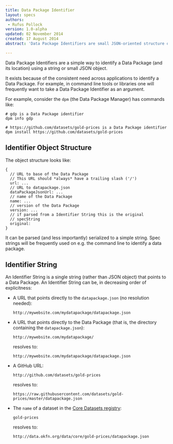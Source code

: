 ```yaml
---
title: Data Package Identifier
layout: specs
authors:
 - Rufus Pollock
version: 1.0-alpha
updated: 02 November 2014
created: 17 August 2014
abstract: 'Data Package Identifiers are small JSON-oriented structure or strings which identify a Data Package (and, usually, its location).'

---
```


Data Package Identifiers are a simple way to identify a Data Package (and its
location) using a string or small JSON object.

It exists because of the consistent need across applications to identify a Data
Package. For example, in command line tools or libraries one will frequently
want to take a Data Package Identifier as an argument.

For example, consider the `dpm` (the Data Package Manager) has commands like:

```
# gdp is a Data Package identifier
dpm info gdp

# https://github.com/datasets/gold-prices is a Data Package identifier
dpm install https://github.com/datasets/gold-prices
```

## Identifier Object Structure

The object structure looks like:

```
{
  // URL to base of the Data Package
  // This URL should *always* have a trailing slash ('/')
  url: ...
  // URL to datapackage.json
  dataPackageJsonUrl: ...
  // name of the Data Package
  name: ...
  // version of the Data Package
  version: ...
  // if parsed from a Identifier String this is the original
  // specString
  original:
}
```

It can be parsed (and less importantly) serialized to a simple string. Spec
strings will be frequently used on e.g. the command line to identify a data
package.

## Identifier String

An Identifier String is a single string (rather than JSON object) that points to a Data Package.  An Identifier String can be, in decreasing order of explicitness:

* A URL that points directly to the `datapackage.json` (no resolution needed):

      http://mywebsite.com/mydatapackage/datapackage.json

* A URL that points directly to the Data Package (that is, the directory containing the `datapackage.json`):

      http://mywebsite.com/mydatapackage/

  resolves to:

      http://mywebsite.com/mydatapackage/datapackage.json

* A GitHub URL:

      http://github.com/datasets/gold-prices

  resolves to:

      https://raw.githubusercontent.com/datasets/gold-prices/master/datapackage.json

* The `name` of a dataset in the [Core Datasets registry](http://data.okfn.org/data):

      gold-prices

  resolves to:

      http://data.okfn.org/data/core/gold-prices/datapackage.json
